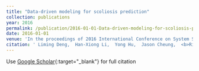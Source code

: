 ```yaml
---
title: "Data-driven modeling for scoliosis prediction"
collection: publications
year: 2016
permalink: /publication/2016-01-01-Data-driven-modeling-for-scoliosis-prediction
date: 2016-01-01
venue: 'In the proceedings of 2016 International Conference on System Science and Engineering (ICSSE)'
citation: ' Liming Deng,  Han-Xiong Li,  Yong Hu,  Jason Cheung,  <b>Richu</b> <b>Jin</b>,  Keith Luk,  Prudence Cheung, &quot;Data-driven modeling for scoliosis prediction.&quot; In the proceedings of 2016 International Conference on System Science and Engineering (ICSSE), 2016.'
---
```

Use [Google Scholar](https://scholar.google.com/scholar?q=Data+driven+modeling+for+scoliosis+prediction){:target="_blank"} for full citation